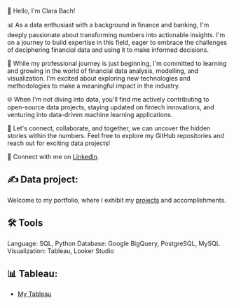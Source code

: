 
👋 Hello, I'm Clara Bach!

📊 As a data enthusiast with a background in finance and banking, I'm deeply passionate about transforming numbers into actionable insights. I'm on a journey to build expertise in this field, eager to embrace the challenges of deciphering financial data and using it to make informed decisions.

💼 While my professional journey is just beginning, I'm committed to learning and growing in the world of financial data analysis, modelling, and visualization. I'm excited about exploring new technologies and methodologies to make a meaningful impact in the industry.

🌐 When I'm not diving into data, you'll find me actively contributing to open-source data projects, staying updated on fintech innovations, and venturing into data-driven machine learning applications.

🌟 Let's connect, collaborate, and together, we can uncover the hidden stories within the numbers. Feel free to explore my GitHub repositories and reach out for exciting data projects!

📧 Connect with me on [LinkedIn](http://www.linkedin.com/in/clarabach).

## ✍️ Data project: 
Welcome to my portfolio, where I exhibit my [projects](https://github.com/bachbaongan/Portfolio) and accomplishments.

## 🛠️ Tools

Language: SQL, Python
Database: Google BigQuery, PostgreSQL, MySQL
Visualization: Tableau, Looker Studio

## 📊 Tableau:
  * [My Tableau](https://public.tableau.com/app/profile/clara.bach/vizzes)
